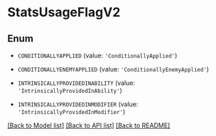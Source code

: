 # StatsUsageFlagV2


## Enum

* `CONDITIONALLYAPPLIED` (value: `'ConditionallyApplied'`)

* `CONDITIONALLYENEMYAPPLIED` (value: `'ConditionallyEnemyApplied'`)

* `INTRINSICALLYPROVIDEDINABILITY` (value: `'IntrinsicallyProvidedInAbility'`)

* `INTRINSICALLYPROVIDEDINMODIFIER` (value: `'IntrinsicallyProvidedInModifier'`)

[[Back to Model list]](../README.md#documentation-for-models) [[Back to API list]](../README.md#documentation-for-api-endpoints) [[Back to README]](../README.md)


